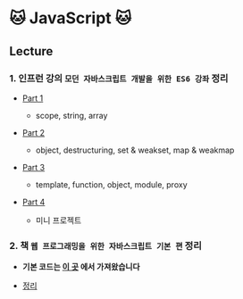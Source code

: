 # 🐱 JavaScript 🐱

## Lecture
### 1. 인프런 강의 `모던 자바스크립트 개발을 위한 ES6 강좌` 정리
* [Part 1](./LectureNote/0_Inflearn/Notes/Part1.md)
    * scope, string, array
* [Part 2](./LectureNote/0_Inflearn/Notes/Part2.md)
    - object, destructuring, set & weakset, map & weakmap

* [Part 3](./LectureNote/0_Inflearn/Notes/Part3.md)
    - template, function, object, module, proxy

* [Part 4](./LectureNote/0_Inflearn/Notes/Part4.md)
    - 미니 프로젝트



### 2. 책 `웹 프로그래밍을 위한 자바스크립트 기본 편` 정리  

* **기본 코드는 [이 곳](https://github.com/funnycom/js-basic-book) 에서 가져왔습니다**

* [정리](./LectureNote/1_js-basic-book/Notes/note.md)

